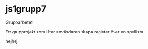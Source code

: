 # js1grupp7

Grupparbetet!

Ett grupprojekt som låter användaren skapa register över en spellista

hejhej

